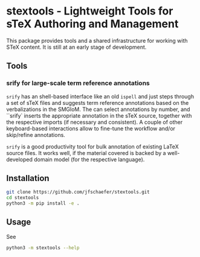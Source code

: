# stextools - Lightweight Tools for sTeX Authoring and Management

This package provides tools and a shared infrastructure for working with STeX content.  It
is still at an early stage of development.

## Tools 

### srify for large-scale term reference annotations

`srify` has an shell-based interface like an old `ispell` and just steps through a set of
sTeX files and suggests term reference annotations based on the verbalizations in the
SMGloM. The can select annotations by number, and ``srify` inserts the appropriate
annotation in the sTeX source, together with the respective imports (if necessary and
consistent). A couple of other keyboard-based interactions allow to fine-tune the workflow
and/or skip/refine annotations. 

`srify` is a good productivity tool for bulk annotation of existing LaTeX source files. It
works well, if the material covered is backed by a well-developed domain model (for the
respective language). 


## Installation
```bash
git clone https://github.com/jfschaefer/stextools.git
cd stextools
python3 -m pip install -e .
```

## Usage
See
```bash
python3 -m stextools --help
```

